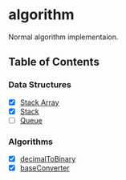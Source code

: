 # algorithm

Normal algorithm implementaion.

## Table of Contents

### Data Structures

- [x] [Stack Array](./src/data-structures/stack-array.js)
- [x] [Stack](./src/data-structures/stack.js)
- [ ] [Queue](./src/data-structures/queue.js)

### Algorithms

- [x] [decimalToBinary](./src/algorithms/decimal-to-binary.js)
- [x] [baseConverter](./src/algorithms/base-converter.js)
